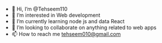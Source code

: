 - 👋 Hi, I’m @Tehseem110
- 👀 I’m interested in Web development
- 🌱 I’m currently learning node js and data React
- 💞️ I’m looking to collaborate on anything related to web apps
- 📫 How to reach me tehseem010@gmail.com

<!---
Tehseem110/Tehseem110 is a ✨ special ✨ repository because its `README.md` (this file) appears on your GitHub profile.
You can click the Preview link to take a look at your changes.
--->
